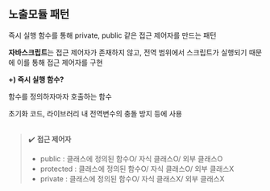 ## 노출모듈 패턴

즉시 실행 함수를 통해 private, public 같은 접근 제어자를 만드는 패턴

**자바스크립트**는 접근 제어자가 존재하지 않고, 전역 범위에서 스크립트가 실행되기 때문에 이를 통해 접근 제어자를 구현

**+) 즉시 실행 함수?**

함수를 정의하자마자 호출하는 함수

초기화 코드, 라이브러리 내 전역변수의 충돌 방지 등에 사용
<br/> <br/>

> ✔️ **접근 제어자**
> 
> - public : 클래스에 정의된 함수O/ 자식 클래스O/ 외부 클래스O
> - protected : 클래스에 정의된 함수O/ 자식 클래스O/ 외부 클래스X
> - private : 클래스에 정의된 함수O/ 자식 클래스X/ 외부 클래스X
